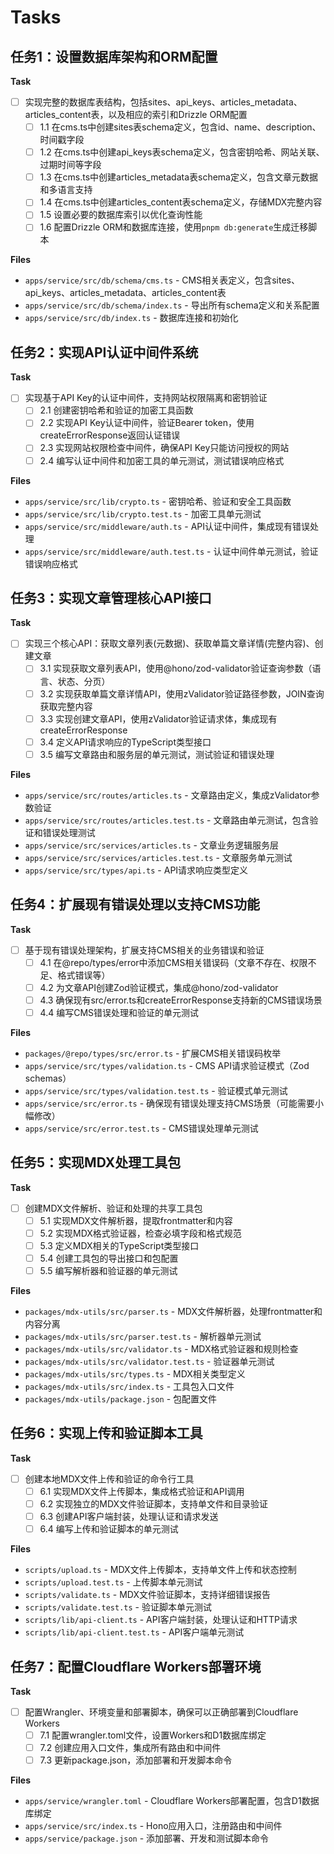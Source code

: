 # Tasks

## 任务1：设置数据库架构和ORM配置

**Task**

- [ ] 实现完整的数据库表结构，包括sites、api_keys、articles_metadata、articles_content表，以及相应的索引和Drizzle ORM配置
  - [ ] 1.1 在cms.ts中创建sites表schema定义，包含id、name、description、时间戳字段
  - [ ] 1.2 在cms.ts中创建api_keys表schema定义，包含密钥哈希、网站关联、过期时间等字段
  - [ ] 1.3 在cms.ts中创建articles_metadata表schema定义，包含文章元数据和多语言支持
  - [ ] 1.4 在cms.ts中创建articles_content表schema定义，存储MDX完整内容
  - [ ] 1.5 设置必要的数据库索引以优化查询性能
  - [ ] 1.6 配置Drizzle ORM和数据库连接，使用`pnpm db:generate`生成迁移脚本

**Files**

- `apps/service/src/db/schema/cms.ts` - CMS相关表定义，包含sites、api_keys、articles_metadata、articles_content表
- `apps/service/src/db/schema/index.ts` - 导出所有schema定义和关系配置
- `apps/service/src/db/index.ts` - 数据库连接和初始化

## 任务2：实现API认证中间件系统

**Task**

- [ ] 实现基于API Key的认证中间件，支持网站权限隔离和密钥验证
  - [ ] 2.1 创建密钥哈希和验证的加密工具函数
  - [ ] 2.2 实现API Key认证中间件，验证Bearer token，使用createErrorResponse返回认证错误
  - [ ] 2.3 实现网站权限检查中间件，确保API Key只能访问授权的网站
  - [ ] 2.4 编写认证中间件和加密工具的单元测试，测试错误响应格式

**Files**

- `apps/service/src/lib/crypto.ts` - 密钥哈希、验证和安全工具函数
- `apps/service/src/lib/crypto.test.ts` - 加密工具单元测试
- `apps/service/src/middleware/auth.ts` - API认证中间件，集成现有错误处理
- `apps/service/src/middleware/auth.test.ts` - 认证中间件单元测试，验证错误响应格式

## 任务3：实现文章管理核心API接口

**Task**

- [ ] 实现三个核心API：获取文章列表(元数据)、获取单篇文章详情(完整内容)、创建文章
  - [ ] 3.1 实现获取文章列表API，使用@hono/zod-validator验证查询参数（语言、状态、分页）
  - [ ] 3.2 实现获取单篇文章详情API，使用zValidator验证路径参数，JOIN查询获取完整内容
  - [ ] 3.3 实现创建文章API，使用zValidator验证请求体，集成现有createErrorResponse
  - [ ] 3.4 定义API请求响应的TypeScript类型接口
  - [ ] 3.5 编写文章路由和服务层的单元测试，测试验证和错误处理

**Files**

- `apps/service/src/routes/articles.ts` - 文章路由定义，集成zValidator参数验证
- `apps/service/src/routes/articles.test.ts` - 文章路由单元测试，包含验证和错误处理测试
- `apps/service/src/services/articles.ts` - 文章业务逻辑服务层
- `apps/service/src/services/articles.test.ts` - 文章服务单元测试
- `apps/service/src/types/api.ts` - API请求响应类型定义

## 任务4：扩展现有错误处理以支持CMS功能

**Task**

- [ ] 基于现有错误处理架构，扩展支持CMS相关的业务错误和验证
  - [ ] 4.1 在@repo/types/error中添加CMS相关错误码（文章不存在、权限不足、格式错误等）
  - [ ] 4.2 为文章API创建Zod验证模式，集成@hono/zod-validator
  - [ ] 4.3 确保现有src/error.ts和createErrorResponse支持新的CMS错误场景
  - [ ] 4.4 编写CMS错误处理和验证的单元测试

**Files**

- `packages/@repo/types/src/error.ts` - 扩展CMS相关错误码枚举
- `apps/service/src/types/validation.ts` - CMS API请求验证模式（Zod schemas）
- `apps/service/src/types/validation.test.ts` - 验证模式单元测试
- `apps/service/src/error.ts` - 确保现有错误处理支持CMS场景（可能需要小幅修改）
- `apps/service/src/error.test.ts` - CMS错误处理单元测试

## 任务5：实现MDX处理工具包

**Task**

- [ ] 创建MDX文件解析、验证和处理的共享工具包
  - [ ] 5.1 实现MDX文件解析器，提取frontmatter和内容
  - [ ] 5.2 实现MDX格式验证器，检查必填字段和格式规范
  - [ ] 5.3 定义MDX相关的TypeScript类型接口
  - [ ] 5.4 创建工具包的导出接口和包配置
  - [ ] 5.5 编写解析器和验证器的单元测试

**Files**

- `packages/mdx-utils/src/parser.ts` - MDX文件解析器，处理frontmatter和内容分离
- `packages/mdx-utils/src/parser.test.ts` - 解析器单元测试
- `packages/mdx-utils/src/validator.ts` - MDX格式验证器和规则检查
- `packages/mdx-utils/src/validator.test.ts` - 验证器单元测试
- `packages/mdx-utils/src/types.ts` - MDX相关类型定义
- `packages/mdx-utils/src/index.ts` - 工具包入口文件
- `packages/mdx-utils/package.json` - 包配置文件

## 任务6：实现上传和验证脚本工具

**Task**

- [ ] 创建本地MDX文件上传和验证的命令行工具
  - [ ] 6.1 实现MDX文件上传脚本，集成格式验证和API调用
  - [ ] 6.2 实现独立的MDX文件验证脚本，支持单文件和目录验证
  - [ ] 6.3 创建API客户端封装，处理认证和请求发送
  - [ ] 6.4 编写上传和验证脚本的单元测试

**Files**

- `scripts/upload.ts` - MDX文件上传脚本，支持单文件上传和状态控制
- `scripts/upload.test.ts` - 上传脚本单元测试
- `scripts/validate.ts` - MDX文件验证脚本，支持详细错误报告
- `scripts/validate.test.ts` - 验证脚本单元测试
- `scripts/lib/api-client.ts` - API客户端封装，处理认证和HTTP请求
- `scripts/lib/api-client.test.ts` - API客户端单元测试

## 任务7：配置Cloudflare Workers部署环境

**Task**

- [ ] 配置Wrangler、环境变量和部署脚本，确保可以正确部署到Cloudflare Workers
  - [ ] 7.1 配置wrangler.toml文件，设置Workers和D1数据库绑定
  - [ ] 7.2 创建应用入口文件，集成所有路由和中间件
  - [ ] 7.3 更新package.json，添加部署和开发脚本命令

**Files**

- `apps/service/wrangler.toml` - Cloudflare Workers部署配置，包含D1数据库绑定
- `apps/service/src/index.ts` - Hono应用入口，注册路由和中间件
- `apps/service/package.json` - 添加部署、开发和测试脚本命令
